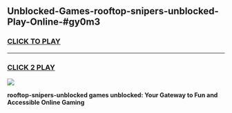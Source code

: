 
## Unblocked-Games-rooftop-snipers-unblocked-Play-Online-#gy0m3
<h3>
<a href="https://premium.freeplayer.one?title=rooftop-snipers-unblocked&ref=27F">CLICK TO PLAY</a></h3>
<hr>

<h3>
<a href="https://premium.freeplayer.one?title=rooftop-snipers-unblocked&ref=27F">CLICK 2 PLAY</a>
  
</h3>

<a href="https://premium.freeplayer.one?title=rooftop-snipers-unblocked&ref=27F"><img src="https://clearcache.store/games.png"></a>


**rooftop-snipers-unblocked games unblocked: Your Gateway to Fun and Accessible Online Gaming**
